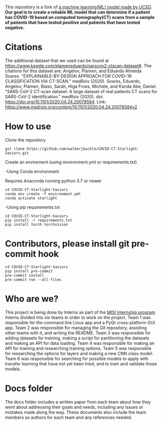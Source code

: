 This repository is a fork of [a machine learning(ML) model made by UCSD](https://github.com/UCSD-AI4H/COVID-CT).
**Our goal is to create a reliable ML model that can determine if a patient has COVID-19 based on computed tomography(CT) scans from a sample of patients that have tested positive and patients that have tested negative.**

# Citations

The additional dataset that we used can be found at https://www.kaggle.com/plameneduardo/sarscov2-ctscan-dataset#. The citations for this dataset are:
Angelov, Plamen, and Eduardo Almeida Soares. "EXPLAINABLE-BY-DESIGN APPROACH FOR COVID-19 CLASSIFICATION VIA CT-SCAN." medRxiv (2020).
Soares, Eduardo, Angelov, Plamen, Biaso, Sarah, Higa Froes, Michele, and Kanda Abe, Daniel. "SARS-CoV-2 CT-scan dataset: A large dataset of real patients CT scans for SARS-CoV-2 identification." medRxiv (2020). doi: https://doi.org/10.1101/2020.04.24.20078584.
Link:
https://www.medrxiv.org/content/10.1101/2020.04.24.20078584v2

# How to use

Clone the repository

```
git clone https://github.com/walkerjbuckle/COVID-CT-Starlight-Saviors.git
```
Create an envirement (using environment.yml or requirements.txt)

-Using Conda environment

Requires Anaconda running python 3.7 or newer

```
cd COVID-CT-Starlight-Saviors
conda env create -f environment.yml
conda activate starlight
```

-Using pip requirements.txt

```
cd COVID-CT-Starlight-Saviors
pip install -r requirements.txt
pip install torch torchvision
```

# Contributors, please install git pre-commit hook

```
cd COVID-CT-Starlight-Saviors
pip install pre-commit
pre-commit install
pre-commit run --all-files
```

# Who are we?
This project is being done by Interns as part of the [MISI Internship program](https://www.misiacademy.tech/). Interns divided into six teams in order to work on the project. Team 1 was responsible for the command line Linux app and a PyQt cross-platform GUI app. Team 2 was responsible for managing the Git repository, assisting other teams with it, and writing the README. Team 3 was responsible for adding datasets for training, making a script for partitioning the datasets and making an API for data loading. Team 4 was responsible for making an API for training and researching training options. Team 5 was responsible for researching the options for layers and making a new CNN class model. Team 6 was responsible for searching for possible models to apply with transfer learning that have not yet been tried, and to train and validate those models.

# Docs folder
The docs folder includes a written paper from each team about how they went about addressing their goals and needs, including any issues or mistakes made along the way. These documents also include the team members as authors for each team and any references needed. 

